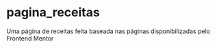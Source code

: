 # pagina_receitas
 Uma página de receitas feita baseada nas páginas disponibilizadas pelo Frontend Mentor
